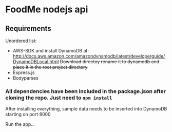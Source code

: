 FoodMe nodejs api
=======

Requirements
-----------

Unordered list:

  * AWS-SDK and install DynamoDB at: http://docs.aws.amazon.com/amazondynamodb/latest/developerguide/DynamoDBLocal.html
  ~~Download directoy rename it to dynamodb and place it in the root project directory~~
  * Express.js
  * Bodyparses

### All dependencies have been included in the package.json after cloning the repo. Just need to `npm install`

After installing everything, sample data needs to be inserted into DynamoDB starting on port 8000

Run the app...

